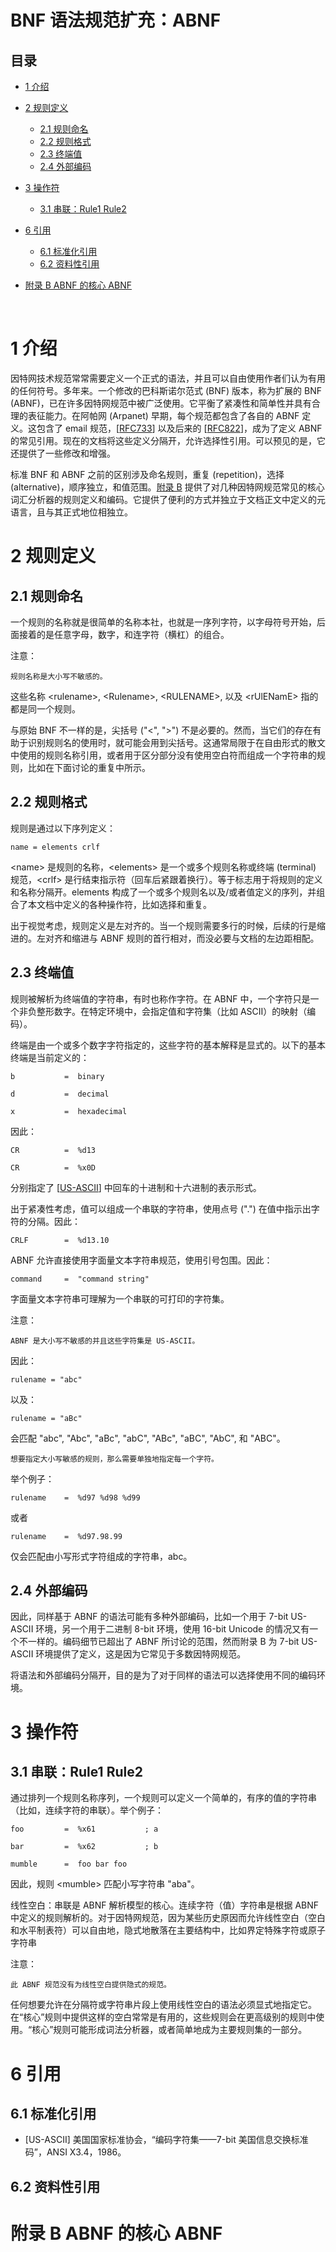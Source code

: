 #  BNF 语法规范扩充：ABNF

## 目录

* [1 介绍](#1)
* [2 规则定义](#2)
  * [2.1 规则命名](#2.1)
  * [2.2 规则格式](#2.2)
  * [2.3 终端值](#2.3)
  * [2.4 外部编码](#2.4)
* [3 操作符](#3)
  * [3.1 串联：Rule1 Rule2](#3.1)
* [6 引用](#6)
  * [6.1 标准化引用](#6.1)
  * [6.2 资料性引用](#6.2)

* [附录 B ABNF 的核心 ABNF](#appendix-B)

<br />

# <a name="1" /> 1 介绍

因特网技术规范常常需要定义一个正式的语法，并且可以自由使用作者们认为有用的任何符号。多年来。一个修改的巴科斯诺尔范式 (BNF) 版本，称为扩展的 BNF (ABNF)，已在许多因特网规范中被广泛使用。它平衡了紧凑性和简单性并具有合理的表征能力。在阿帕网 (Arpanet) 早期，每个规范都包含了各自的 ABNF 定义。这包含了 email 规范，[[RFC733](https://tools.ietf.org/html/rfc733)] 以及后来的 [[RFC822](https://tools.ietf.org/html/rfc822)]，成为了定义 ABNF 的常见引用。现在的文档将这些定义分隔开，允许选择性引用。可以预见的是，它还提供了一些修改和增强。

标准 BNF 和 ABNF 之前的区别涉及命名规则，重复 (repetition)，选择 (alternative)，顺序独立，和值范围。[附录 B](#appendix-B) 提供了对几种因特网规范常见的核心词汇分析器的规则定义和编码。它提供了便利的方式并独立于文档正文中定义的元语言，且与其正式地位相独立。

# <a name="2" /> 2 规则定义

## <a name="2.1" /> 2.1 规则命名

一个规则的名称就是很简单的名称本社，也就是一序列字符，以字母符号开始，后面接着的是任意字母，数字，和连字符（横杠）的组合。

注意：

    规则名称是大小写不敏感的。

这些名称 &lt;rulename>, &lt;Rulename>, &lt;RULENAME>, 以及 &lt;rUlENamE> 指的都是同一个规则。

与原始 BNF 不一样的是，尖括号  ("<", ">") 不是必要的。然而，当它们的存在有助于识别规则名的使用时，就可能会用到尖括号。这通常局限于在自由形式的散文中使用的规则名称引用，或者用于区分部分没有使用空白符而组成一个字符串的规则，比如在下面讨论的重复中所示。

## <a name="2.2" /> 2.2 规则格式

规则是通过以下序列定义：

    name = elements crlf

&lt;name> 是规则的名称，&lt;elements> 是一个或多个规则名称或终端 (terminal) 规范，&lt;crlf> 是行结束指示符（回车后紧跟着换行）。等于标志用于将规则的定义和名称分隔开。elements 构成了一个或多个规则名以及/或者值定义的序列，并组合了本文档中定义的各种操作符，比如选择和重复。

出于视觉考虑，规则定义是左对齐的。当一个规则需要多行的时候，后续的行是缩进的。左对齐和缩进与 ABNF 规则的首行相对，而没必要与文档的左边距相配。

## <a name="2.3" /> 2.3 终端值

规则被解析为终端值的字符串，有时也称作字符。在 ABNF 中，一个字符只是一个非负整形数字。在特定环境中，会指定值和字符集（比如 ASCII）的映射（编码）。

终端是由一个或多个数字字符指定的，这些字符的基本解释是显式的。以下的基本终端是当前定义的：


    b           =  binary

    d           =  decimal

    x           =  hexadecimal

因此：

    CR          =  %d13

    CR          =  %x0D

分别指定了 [[US-ASCII](#ref-US-ASCII)] 中回车的十进制和十六进制的表示形式。

出于紧凑性考虑，值可以组成一个串联的字符串，使用点号 (".") 在值中指示出字符的分隔。因此：


    CRLF        =  %d13.10

ABNF 允许直接使用字面量文本字符串规范，使用引号包围。因此：

    command     =  "command string"

字面量文本字符串可理解为一个串联的可打印的字符集。

注意：

    ABNF 是大小写不敏感的并且这些字符集是 US-ASCII。

因此：

    rulename = "abc"

以及：

    rulename = "aBc"

会匹配 "abc", "Abc", "aBc", "abC", "ABc", "aBC", "AbC", 和
"ABC"。

    想要指定大小写敏感的规则，那么需要单独地指定每一个字符。

举个例子：

    rulename    =  %d97 %d98 %d99

或者

    rulename    =  %d97.98.99

仅会匹配由小写形式字符组成的字符串，abc。

## <a name="2.4" /> 2.4 外部编码

因此，同样基于 ABNF 的语法可能有多种外部编码，比如一个用于 7-bit US-ASCII 环境，另一个用于二进制 8-bit 环境，使用 16-bit Unicode 的情况又有一个不一样的。编码细节已超出了 ABNF 所讨论的范围，然而附录 B 为 7-bit US-ASCII 环境提供了定义，这是因为它常见于多数因特网规范。

将语法和外部编码分隔开，目的是为了对于同样的语法可以选择使用不同的编码环境。

# <a name="3" /> 3 操作符

## <a name="3.1" /> 3.1 串联：Rule1 Rule2

通过排列一个规则名称序列，一个规则可以定义一个简单的，有序的值的字符串（比如，连续字符的串联）。举个例子：


    foo         =  %x61           ; a

    bar         =  %x62           ; b

    mumble      =  foo bar foo

因此，规则 &lt;mumble> 匹配小写字符串 "aba"。

线性空白：串联是 ABNF 解析模型的核心。连续字符（值）字符串是根据 ABNF 中定义的规则解析的。对于因特网规范，因为某些历史原因而允许线性空白（空白和水平制表符）可以自由地，隐式地散落在主要结构中，比如界定特殊字符或原子字符串

注意：

    此 ABNF 规范没有为线性空白提供隐式的规范。

任何想要允许在分隔符或字符串片段上使用线性空白的语法必须显式地指定它。在“核心”规则中提供这样的空白常常是有用的，这些规则会在更高级别的规则中使用。“核心”规则可能形成词法分析器，或者简单地成为主要规则集的一部分。


# <a name="6" /> 6 引用

## <a name="6.1" /> 6.1 标准化引用

* <a name="ref-US-ASCII" /> [US-ASCII] 美国国家标准协会，“编码字符集——7-bit 美国信息交换标准码”，ANSI X3.4，1986。

## <a name="6.2" /> 6.2 资料性引用

# <a name="appendix-B" /> 附录 B ABNF 的核心 ABNF